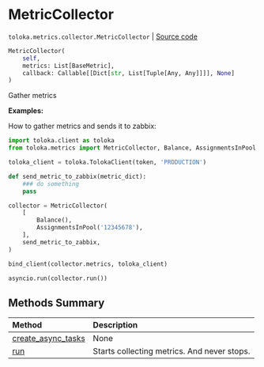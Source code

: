 # MetricCollector
`toloka.metrics.collector.MetricCollector` | [Source code](https://github.com/Toloka/toloka-kit/blob/v1.1.3/src/metrics/collector.py#L18)

```python
MetricCollector(
    self,
    metrics: List[BaseMetric],
    callback: Callable[[Dict[str, List[Tuple[Any, Any]]]], None]
)
```

Gather metrics


**Examples:**

How to gather metrics and sends it to zabbix:

```python
import toloka.client as toloka
from toloka.metrics import MetricCollector, Balance, AssignmentsInPool

toloka_client = toloka.TolokaClient(token, 'PRODUCTION')

def send_metric_to_zabbix(metric_dict):
    ### do something
    pass

collector = MetricCollector(
    [
        Balance(),
        AssignmentsInPool('12345678'),
    ],
    send_metric_to_zabbix,
)

bind_client(collector.metrics, toloka_client)

asyncio.run(collector.run())
```
## Methods Summary

| Method | Description |
| :------| :-----------|
[create_async_tasks](toloka.metrics.collector.MetricCollector.create_async_tasks.md)| None
[run](toloka.metrics.collector.MetricCollector.run.md)| Starts collecting metrics. And never stops.
